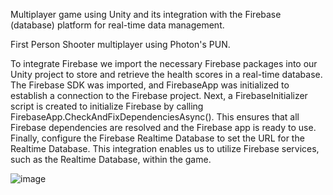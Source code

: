 Multiplayer game using Unity and its integration with the Firebase (database) platform for real-time data management.

First Person Shooter multiplayer using Photon's PUN.

To integrate Firebase we import the necessary Firebase packages into our Unity project to store and retrieve the health scores in a real-time database. The Firebase SDK was imported, and FirebaseApp was initialized to establish a connection to the Firebase project. Next, a FirebaseInitializer script is created to initialize Firebase by calling FirebaseApp.CheckAndFixDependenciesAsync(). This ensures that all Firebase dependencies are resolved and the Firebase app is ready to use. Finally, configure the Firebase Realtime Database to set the URL for the Realtime Database. This integration enables us to utilize Firebase services, such as the Realtime Database, within the game.

![image](https://github.com/user-attachments/assets/70df3e4f-88e4-4520-9e8c-6195e511f92e)

